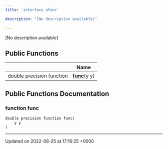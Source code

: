 ```yaml
---
title: 'interface afunc'

description: "[No description available]"

---
```









[No description available]

## Public Functions

|                | Name           |
| -------------- | -------------- |
| double precision function | **[func](/documentation/code/classes/interfaceafunc/#function-func)**(y y) |

## Public Functions Documentation

### function func

```
double precision function func(
    y y
)
```


-------------------------------

Updated on 2022-08-25 at 17:16:25 +0000